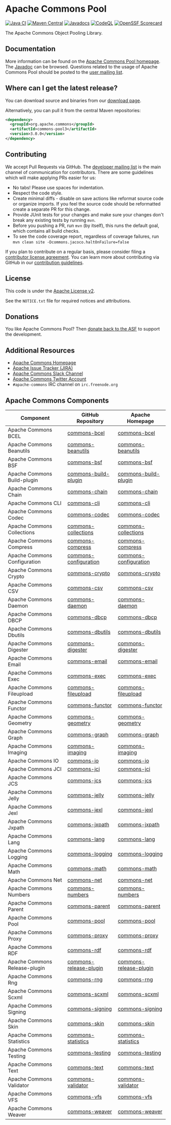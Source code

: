 <!---
 Licensed to the Apache Software Foundation (ASF) under one or more
 contributor license agreements.  See the NOTICE file distributed with
 this work for additional information regarding copyright ownership.
 The ASF licenses this file to You under the Apache License, Version 2.0
 (the "License"); you may not use this file except in compliance with
 the License.  You may obtain a copy of the License at

      https://www.apache.org/licenses/LICENSE-2.0

 Unless required by applicable law or agreed to in writing, software
 distributed under the License is distributed on an "AS IS" BASIS,
 WITHOUT WARRANTIES OR CONDITIONS OF ANY KIND, either express or implied.
 See the License for the specific language governing permissions and
 limitations under the License.
-->
<!---
 +======================================================================+
 |****                                                              ****|
 |****      THIS FILE IS GENERATED BY THE COMMONS BUILD PLUGIN      ****|
 |****                    DO NOT EDIT DIRECTLY                      ****|
 |****                                                              ****|
 +======================================================================+
 | TEMPLATE FILE: readme-md-template.md                                 |
 | commons-build-plugin/trunk/src/main/resources/commons-xdoc-templates |
 +======================================================================+
 |                                                                      |
 | 1) Re-generate using: mvn commons-build:readme-md                    |
 |                                                                      |
 | 2) Set the following properties in the component's pom:              |
 |    - commons.componentid (required, alphabetic, lower case)          |
 |    - commons.release.version (required)                              |
 |                                                                      |
 | 3) Example Properties                                                |
 |                                                                      |
 |  <properties>                                                        |
 |    <commons.componentid>math</commons.componentid>                   |
 |    <commons.release.version>1.2</commons.release.version>            |
 |  </properties>                                                       |
 |                                                                      |
 +======================================================================+
--->
Apache Commons Pool
===================

[![Java CI](https://github.com/apache/commons-pool/actions/workflows/maven.yml/badge.svg)](https://github.com/apache/commons-pool/actions/workflows/maven.yml)
[![Maven Central](https://img.shields.io/maven-central/v/org.apache.commons/commons-pool2?label=Maven%20Central)](https://search.maven.org/artifact/org.apache.commons/commons-pool2)
[![Javadocs](https://javadoc.io/badge/org.apache.commons/commons-pool2/2.12.0.svg)](https://javadoc.io/doc/org.apache.commons/commons-pool2/2.12.0)
[![CodeQL](https://github.com/apache/commons-pool/actions/workflows/codeql-analysis.yml/badge.svg)](https://github.com/apache/commons-pool/actions/workflows/codeql-analysis.yml)
[![OpenSSF Scorecard](https://api.securityscorecards.dev/projects/github.com/apache/commons-pool/badge)](https://api.securityscorecards.dev/projects/github.com/apache/commons-pool)

The Apache Commons Object Pooling Library.

Documentation
-------------

More information can be found on the [Apache Commons Pool homepage](https://commons.apache.org/proper/commons-pool).
The [Javadoc](https://commons.apache.org/proper/commons-pool/apidocs) can be browsed.
Questions related to the usage of Apache Commons Pool should be posted to the [user mailing list](https://commons.apache.org/mail-lists.html).

Where can I get the latest release?
-----------------------------------
You can download source and binaries from our [download page](https://commons.apache.org/proper/commons-pool/download_pool.cgi).

Alternatively, you can pull it from  the central Maven repositories:

```xml
<dependency>
  <groupId>org.apache.commons</groupId>
  <artifactId>commons-pool3</artifactId>
  <version>3.0.0</version>
</dependency>
```

Contributing
------------

We accept Pull Requests via GitHub. The [developer mailing list](https://commons.apache.org/mail-lists.html) is the main channel of communication for contributors.
There are some guidelines which will make applying PRs easier for us:
+ No tabs! Please use spaces for indentation.
+ Respect the code style.
+ Create minimal diffs - disable on save actions like reformat source code or organize imports. If you feel the source code should be reformatted create a separate PR for this change.
+ Provide JUnit tests for your changes and make sure your changes don't break any existing tests by running `mvn`.
+ Before you pushing a PR, run `mvn` (by itself), this runs the default goal, which contains all build checks.
+ To see the code coverage report, regardless of coverage failures, run `mvn clean site -Dcommons.jacoco.haltOnFailure=false`

If you plan to contribute on a regular basis, please consider filing a [contributor license agreement](https://www.apache.org/licenses/#clas).
You can learn more about contributing via GitHub in our [contribution guidelines](CONTRIBUTING.md).

License
-------
This code is under the [Apache License v2](https://www.apache.org/licenses/LICENSE-2.0).

See the `NOTICE.txt` file for required notices and attributions.

Donations
---------
You like Apache Commons Pool? Then [donate back to the ASF](https://www.apache.org/foundation/contributing.html) to support the development.

Additional Resources
--------------------

+ [Apache Commons Homepage](https://commons.apache.org/)
+ [Apache Issue Tracker (JIRA)](https://issues.apache.org/jira/browse/POOL)
+ [Apache Commons Slack Channel](https://the-asf.slack.com/archives/C60NVB8AD)
+ [Apache Commons Twitter Account](https://twitter.com/ApacheCommons)
+ `#apache-commons` IRC channel on `irc.freenode.org`

Apache Commons Components
-------------------------

| Component | GitHub Repository | Apache Homepage |
| --------- | ----------------- | ----------------|
| Apache Commons BCEL | [commons-bcel](https://github.com/apache/commons-bcel) | [commons-bcel](https://commons.apache.org/proper/commons-bcel) |
| Apache Commons Beanutils | [commons-beanutils](https://github.com/apache/commons-beanutils) | [commons-beanutils](https://commons.apache.org/proper/commons-beanutils) |
| Apache Commons BSF | [commons-bsf](https://github.com/apache/commons-bsf) | [commons-bsf](https://commons.apache.org/proper/commons-bsf) |
| Apache Commons Build-plugin | [commons-build-plugin](https://github.com/apache/commons-build-plugin) | [commons-build-plugin](https://commons.apache.org/proper/commons-build-plugin) |
| Apache Commons Chain | [commons-chain](https://github.com/apache/commons-chain) | [commons-chain](https://commons.apache.org/proper/commons-chain) |
| Apache Commons CLI | [commons-cli](https://github.com/apache/commons-cli) | [commons-cli](https://commons.apache.org/proper/commons-cli) |
| Apache Commons Codec | [commons-codec](https://github.com/apache/commons-codec) | [commons-codec](https://commons.apache.org/proper/commons-codec) |
| Apache Commons Collections | [commons-collections](https://github.com/apache/commons-collections) | [commons-collections](https://commons.apache.org/proper/commons-collections) |
| Apache Commons Compress | [commons-compress](https://github.com/apache/commons-compress) | [commons-compress](https://commons.apache.org/proper/commons-compress) |
| Apache Commons Configuration | [commons-configuration](https://github.com/apache/commons-configuration) | [commons-configuration](https://commons.apache.org/proper/commons-configuration) |
| Apache Commons Crypto | [commons-crypto](https://github.com/apache/commons-crypto) | [commons-crypto](https://commons.apache.org/proper/commons-crypto) |
| Apache Commons CSV | [commons-csv](https://github.com/apache/commons-csv) | [commons-csv](https://commons.apache.org/proper/commons-csv) |
| Apache Commons Daemon | [commons-daemon](https://github.com/apache/commons-daemon) | [commons-daemon](https://commons.apache.org/proper/commons-daemon) |
| Apache Commons DBCP | [commons-dbcp](https://github.com/apache/commons-dbcp) | [commons-dbcp](https://commons.apache.org/proper/commons-dbcp) |
| Apache Commons Dbutils | [commons-dbutils](https://github.com/apache/commons-dbutils) | [commons-dbutils](https://commons.apache.org/proper/commons-dbutils) |
| Apache Commons Digester | [commons-digester](https://github.com/apache/commons-digester) | [commons-digester](https://commons.apache.org/proper/commons-digester) |
| Apache Commons Email | [commons-email](https://github.com/apache/commons-email) | [commons-email](https://commons.apache.org/proper/commons-email) |
| Apache Commons Exec | [commons-exec](https://github.com/apache/commons-exec) | [commons-exec](https://commons.apache.org/proper/commons-exec) |
| Apache Commons Fileupload | [commons-fileupload](https://github.com/apache/commons-fileupload) | [commons-fileupload](https://commons.apache.org/proper/commons-fileupload) |
| Apache Commons Functor | [commons-functor](https://github.com/apache/commons-functor) | [commons-functor](https://commons.apache.org/proper/commons-functor) |
| Apache Commons Geometry | [commons-geometry](https://github.com/apache/commons-geometry) | [commons-geometry](https://commons.apache.org/proper/commons-geometry) |
| Apache Commons Graph | [commons-graph](https://github.com/apache/commons-graph) | [commons-graph](https://commons.apache.org/proper/commons-graph) |
| Apache Commons Imaging | [commons-imaging](https://github.com/apache/commons-imaging) | [commons-imaging](https://commons.apache.org/proper/commons-imaging) |
| Apache Commons IO | [commons-io](https://github.com/apache/commons-io) | [commons-io](https://commons.apache.org/proper/commons-io) |
| Apache Commons JCI | [commons-jci](https://github.com/apache/commons-jci) | [commons-jci](https://commons.apache.org/proper/commons-jci) |
| Apache Commons JCS | [commons-jcs](https://github.com/apache/commons-jcs) | [commons-jcs](https://commons.apache.org/proper/commons-jcs) |
| Apache Commons Jelly | [commons-jelly](https://github.com/apache/commons-jelly) | [commons-jelly](https://commons.apache.org/proper/commons-jelly) |
| Apache Commons Jexl | [commons-jexl](https://github.com/apache/commons-jexl) | [commons-jexl](https://commons.apache.org/proper/commons-jexl) |
| Apache Commons Jxpath | [commons-jxpath](https://github.com/apache/commons-jxpath) | [commons-jxpath](https://commons.apache.org/proper/commons-jxpath) |
| Apache Commons Lang | [commons-lang](https://github.com/apache/commons-lang) | [commons-lang](https://commons.apache.org/proper/commons-lang) |
| Apache Commons Logging | [commons-logging](https://github.com/apache/commons-logging) | [commons-logging](https://commons.apache.org/proper/commons-logging) |
| Apache Commons Math | [commons-math](https://github.com/apache/commons-math) | [commons-math](https://commons.apache.org/proper/commons-math) |
| Apache Commons Net | [commons-net](https://github.com/apache/commons-net) | [commons-net](https://commons.apache.org/proper/commons-net) |
| Apache Commons Numbers | [commons-numbers](https://github.com/apache/commons-numbers) | [commons-numbers](https://commons.apache.org/proper/commons-numbers) |
| Apache Commons Parent | [commons-parent](https://github.com/apache/commons-parent) | [commons-parent](https://commons.apache.org/proper/commons-parent) |
| Apache Commons Pool | [commons-pool](https://github.com/apache/commons-pool) | [commons-pool](https://commons.apache.org/proper/commons-pool) |
| Apache Commons Proxy | [commons-proxy](https://github.com/apache/commons-proxy) | [commons-proxy](https://commons.apache.org/proper/commons-proxy) |
| Apache Commons RDF | [commons-rdf](https://github.com/apache/commons-rdf) | [commons-rdf](https://commons.apache.org/proper/commons-rdf) |
| Apache Commons Release-plugin | [commons-release-plugin](https://github.com/apache/commons-release-plugin) | [commons-release-plugin](https://commons.apache.org/proper/commons-release-plugin) |
| Apache Commons Rng | [commons-rng](https://github.com/apache/commons-rng) | [commons-rng](https://commons.apache.org/proper/commons-rng) |
| Apache Commons Scxml | [commons-scxml](https://github.com/apache/commons-scxml) | [commons-scxml](https://commons.apache.org/proper/commons-scxml) |
| Apache Commons Signing | [commons-signing](https://github.com/apache/commons-signing) | [commons-signing](https://commons.apache.org/proper/commons-signing) |
| Apache Commons Skin | [commons-skin](https://github.com/apache/commons-skin) | [commons-skin](https://commons.apache.org/proper/commons-skin) |
| Apache Commons Statistics | [commons-statistics](https://github.com/apache/commons-statistics) | [commons-statistics](https://commons.apache.org/proper/commons-statistics) |
| Apache Commons Testing | [commons-testing](https://github.com/apache/commons-testing) | [commons-testing](https://commons.apache.org/proper/commons-testing) |
| Apache Commons Text | [commons-text](https://github.com/apache/commons-text) | [commons-text](https://commons.apache.org/proper/commons-text) |
| Apache Commons Validator | [commons-validator](https://github.com/apache/commons-validator) | [commons-validator](https://commons.apache.org/proper/commons-validator) |
| Apache Commons VFS | [commons-vfs](https://github.com/apache/commons-vfs) | [commons-vfs](https://commons.apache.org/proper/commons-vfs) |
| Apache Commons Weaver | [commons-weaver](https://github.com/apache/commons-weaver) | [commons-weaver](https://commons.apache.org/proper/commons-weaver) |

